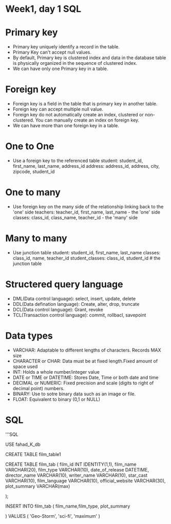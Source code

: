 # Week1, day 1 SQL

# Primary key
- Primary key uniquely identify a record in the table.
- Primary Key can't accept null values.
- By default, Primary key is clustered index and data in the database table is physically organized in the sequence of clustered index.
- We can have only one Primary key in a table.

# Foreign key
- Foreign key is a field in the table that is primary key in another table.
- Foreign key can accept multiple null value.
- Foreign key do not automatically create an index, clustered or non-clustered. You can manually create an index on foreign key.
- We can have more than one foreign key in a table.

# One to One
- Use a foreign key to the referenced table
student: student_id, first_name, last_name, address_id
address: address_id, address, city, zipcode, student_id

# One to many
- Use foreign key on the many side of the relationship linking back to the 'one' side
teachers: teacher_id, first_name, last_name - the 'one' side
classes:  class_id, class_name, teacher_id - the 'many' side

# Many to many
- Use junction table
student: student_id, first_name, last_name
classes: class_id, name, teacher_id
student_classes: class_id, student_id     # the junction table

# Structered query language
- DML(Data control language): select, insert, update, delete
- DDL(Data defination language): Create, alter, drop, truncate
- DCL(Data control language): Grant, revoke
- TCL(Transaction control language): commit, rollbacl, savepoint

# Data types
- VARCHAR: Adaptable to different lengths of characters. Records MAX size
- CHARACTER or CHAR: Data must be at fixed length.Fixed amount of space used
- INT: Holds a whole number/integer value
- DATE or TIME or DATETIME: Stores Date, Time or both date and time
- DECIMAL or NUMERIC: Fixed precision and scale (digits to right of decimal point) numbers.
- BINARY: Use to sotre binary data such as an image or file.
- FLOAT: Equivalent to binary (0,1 or NULL)

# SQL 
'''SQL


USE fahad_K_db

CREATE TABLE film_table1

CREATE TABLE film_tab
(
    film_id INT IDENTITY(1,1),
    film_name VARCHAR(20),
    film_type VARCHAR(10),
    date_of_release DATETIME,
    director_name VARCHAR(10),
    writer_name VARCHAR(10),
    star_cast VARCHAR(10),
    film_language VARCHAR(10),
    official_website VARCHAR(30),
    plot_summary VARCHAR(max)



);

INSERT INTO film_tab
(
    film_name,film_type, plot_summary


)
VALUES
(
    'Geo-Storm', 'sci-fi', 'maximum'
)
